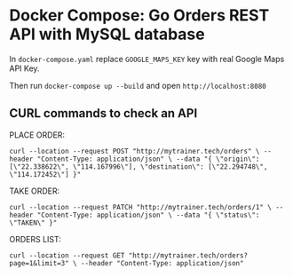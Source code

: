 # Docker Compose: Go Orders REST API with MySQL database

In `docker-compose.yaml` replace `GOOGLE_MAPS_KEY` key with real Google Maps API Key.  

Then run `docker-compose up --build` and open `http://localhost:8080`

## CURL commands to check an API
PLACE ORDER: 

`
curl --location --request POST "http://mytrainer.tech/orders" \
  --header "Content-Type: application/json" \
  --data "{
    \"origin\": [\"22.338622\", \"114.167996\"],
    \"destination\": [\"22.294748\", \"114.172452\"]
}"
`

TAKE ORDER: 


`
curl --location --request PATCH "http://mytrainer.tech/orders/1" \
  --header "Content-Type: application/json" \
  --data "{
	\"status\": \"TAKEN\"
}"
`


ORDERS LIST: 

`
curl --location --request GET "http://mytrainer.tech/orders?page=1&limit=3" \
  --header "Content-Type: application/json"
`